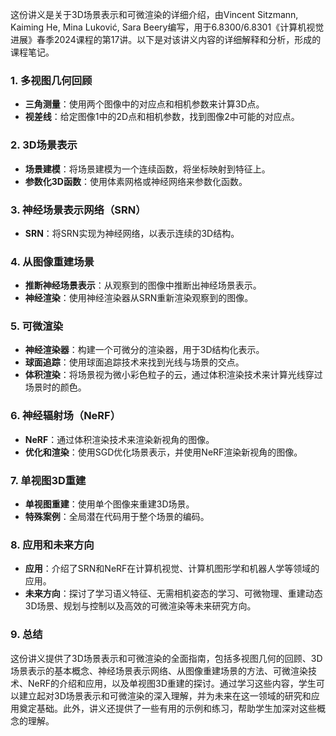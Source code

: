 这份讲义是关于3D场景表示和可微渲染的详细介绍，由Vincent Sitzmann, Kaiming He, Mina Luković, Sara Beery编写，用于6.8300/6.8301《计算机视觉进展》春季2024课程的第17讲。以下是对该讲义内容的详细解释和分析，形成的课程笔记。

### 1. 多视图几何回顾
- **三角测量**：使用两个图像中的对应点和相机参数来计算3D点。
- **视差线**：给定图像1中的2D点和相机参数，找到图像2中可能的对应点。

### 2. 3D场景表示
- **场景建模**：将场景建模为一个连续函数，将坐标映射到特征上。
- **参数化3D函数**：使用体素网格或神经网络来参数化函数。

### 3. 神经场景表示网络（SRN）
- **SRN**：将SRN实现为神经网络，以表示连续的3D结构。

### 4. 从图像重建场景
- **推断神经场景表示**：从观察到的图像中推断出神经场景表示。
- **神经渲染**：使用神经渲染器从SRN重新渲染观察到的图像。

### 5. 可微渲染
- **神经渲染器**：构建一个可微分的渲染器，用于3D结构化表示。
- **球面追踪**：使用球面追踪技术来找到光线与场景的交点。
- **体积渲染**：将场景视为微小彩色粒子的云，通过体积渲染技术来计算光线穿过场景时的颜色。

### 6. 神经辐射场（NeRF）
- **NeRF**：通过体积渲染技术来渲染新视角的图像。
- **优化和渲染**：使用SGD优化场景表示，并使用NeRF渲染新视角的图像。

### 7. 单视图3D重建
- **单视图重建**：使用单个图像来重建3D场景。
- **特殊案例**：全局潜在代码用于整个场景的编码。

### 8. 应用和未来方向
- **应用**：介绍了SRN和NeRF在计算机视觉、计算机图形学和机器人学等领域的应用。
- **未来方向**：探讨了学习语义特征、无需相机姿态的学习、可微物理、重建动态3D场景、规划与控制以及高效的可微渲染等未来研究方向。

### 9. 总结
这份讲义提供了3D场景表示和可微渲染的全面指南，包括多视图几何的回顾、3D场景表示的基本概念、神经场景表示网络、从图像重建场景的方法、可微渲染技术、NeRF的介绍和应用，以及单视图3D重建的探讨。通过学习这些内容，学生可以建立起对3D场景表示和可微渲染的深入理解，并为未来在这一领域的研究和应用奠定基础。此外，讲义还提供了一些有用的示例和练习，帮助学生加深对这些概念的理解。